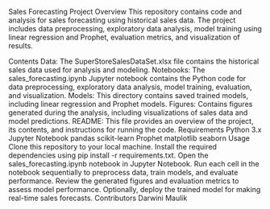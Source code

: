 Sales Forecasting Project
Overview
This repository contains code and analysis for sales forecasting using historical sales data. The project includes data preprocessing, exploratory data analysis, model training using linear regression and Prophet, evaluation metrics, and visualization of results.

Contents
Data: The SuperStoreSalesDataSet.xlsx file contains the historical sales data used for analysis and modeling.
Notebooks: The sales_forecasting.ipynb Jupyter notebook contains the Python code for data preprocessing, exploratory data analysis, model training, evaluation, and visualization.
Models: This directory contains saved trained models, including linear regression and Prophet models.
Figures: Contains figures generated during the analysis, including visualizations of sales data and model predictions.
README: This file provides an overview of the project, its contents, and instructions for running the code.
Requirements
Python 3.x
Jupyter Notebook
pandas
scikit-learn
Prophet
matplotlib
seaborn
Usage
Clone this repository to your local machine.
Install the required dependencies using pip install -r requirements.txt.
Open the sales_forecasting.ipynb notebook in Jupyter Notebook.
Run each cell in the notebook sequentially to preprocess data, train models, and evaluate performance.
Review the generated figures and evaluation metrics to assess model performance.
Optionally, deploy the trained model for making real-time sales forecasts.
Contributors
Darwini Maulik
